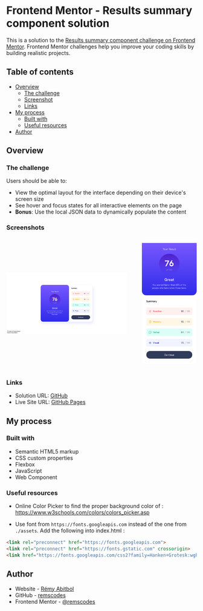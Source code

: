 # Frontend Mentor - Results summary component solution

This is a solution to the [Results summary component challenge on Frontend Mentor](https://www.frontendmentor.io/challenges/results-summary-component-CE_K6s0maV).
Frontend Mentor challenges help you improve your coding skills by building realistic projects.

## Table of contents

- [Overview](#overview)
    - [The challenge](#the-challenge)
    - [Screenshot](#screenshots)
    - [Links](#links)
- [My process](#my-process)
    - [Built with](#built-with)
    - [Useful resources](#useful-resources)
- [Author](#author)

## Overview

### The challenge

Users should be able to:

- View the optimal layout for the interface depending on their device's screen size
- See hover and focus states for all interactive elements on the page
- **Bonus**: Use the local JSON data to dynamically populate the content

### Screenshots

<div style="display: flex; align-items: center; gap: 40px;">
<div>

![](./screenshots/desktop-screenshot_2023-11-03.png)

</div>
<div>

![](./screenshots/mobile-screenshot_2023-11-03.png)

</div>
</div>

### Links

- Solution URL: [GitHub](https://github.com/remscodes/frontend-mentor-challenges/tree/main/newbie/results-summary-component)
- Live Site URL: [GitHub Pages](https://remscodes.github.io/frontend-mentor-challenges/newbie/results-summary-component)

## My process

### Built with

- Semantic HTML5 markup
- CSS custom properties
- Flexbox
- JavaScript
- Web Component

### Useful resources

- Online Color Picker to find the proper background color of : https://www.w3schools.com/colors/colors_picker.asp

- Use font from `https://fonts.googleapis.com` instead of the one from `./assets`. Add the following into index.html :

```html
<link rel="preconnect" href="https://fonts.googleapis.com">
<link rel="preconnect" href="https://fonts.gstatic.com" crossorigin>
<link href="https://fonts.googleapis.com/css2?family=Hanken+Grotesk:wght@500;700;800&display=swap" rel="stylesheet">
```

## Author

- Website - [Rémy Abitbol](https://portfolio.rems.dev)
- GitHub - [remscodes](https://github.com/remscodes)
- Frontend Mentor - [@remscodes](https://www.frontendmentor.io/profile/remscodes)
